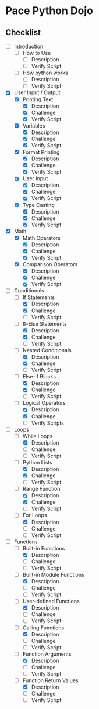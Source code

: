 # Pace Python Dojo

## Checklist
- [ ] Introduction
    - [ ] How to Use
        - [ ] Description
        - [ ] Verify Script
    - [ ] How python works
        - [ ] Description
        - [ ] Verify Script
- [x] User Input / Output
    - [x] Printing Text
        - [x] Description
        - [x] Challenge
        - [x] Verify Script
    - [x] Variables
        - [x] Description
        - [x] Challenge
        - [x] Verify Script
    - [x] Format Printing
        - [x] Description
        - [x] Challenge
        - [x] Verify Script
    - [x] User Input
        - [x] Description
        - [x] Challenge
        - [x] Verify Script
    - [x] Type Casting
        - [x] Description
        - [x] Challenge
        - [x] Verify Script
- [x] Math
    - [x] Math Operators
        - [x] Description
        - [x] Challenge
        - [x] Verify Script
    - [x] Comparison Operators
        - [x] Description
        - [x] Challenge
        - [x] Verify Script
- [ ] Conditionals
    - [ ] If Statements
        - [x] Description
        - [x] Challenge
        - [ ] Verify Script
    - [ ] If-Else Statements
        - [x] Description
        - [x] Challenge
        - [ ] Verify Script
    - [ ] Nested Conditionals
        - [x] Description
        - [x] Challenge
        - [ ] Verify Script
    - [ ] Else-If Blocks
        - [x] Description
        - [x] Challenge
        - [ ] Verify Script
    - [ ] Logical Operators
        - [x] Description
        - [x] Challenge
        - [ ] Verify Scripts  
- [ ] Loops
    - [ ] While Loops
        - [x] Description
        - [ ] Challenge
        - [ ] Verify Script
    - [ ] Python Lists
        - [x] Description
        - [x] Challenge
        - [ ] Verify Script
    - [ ] Range Function
        - [x] Description
        - [x] Challenge
        - [ ] Verify Script
    - [ ] For Loops
        - [x] Description
        - [ ] Challenge
        - [ ] Verify Script    
- [ ] Functions
    - [ ] Built-in Functions
        - [x] Description
        - [ ] Challenge
        - [ ] Verify Script 
    - [ ] Built-in Module Functions
        - [x] Description
        - [ ] Challenge
        - [ ] Verify Script 
    - [ ] User-defined Functions
        - [x] Description
        - [ ] Challenge
        - [ ] Verify Script
    - [ ] Calling Functions
        - [x] Description
        - [ ] Challenge
        - [ ] Verify Script
    - [ ] Function Arguments
        - [x] Description
        - [ ] Challenge
        - [ ] Verify Script
    - [ ] Function Return Values
        - [x] Description
        - [ ] Challenge
        - [ ] Verify Script
